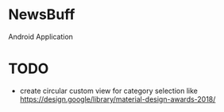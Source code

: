 # NewsBuff
Android Application

# TODO
- create circular custom view for category selection like https://design.google/library/material-design-awards-2018/